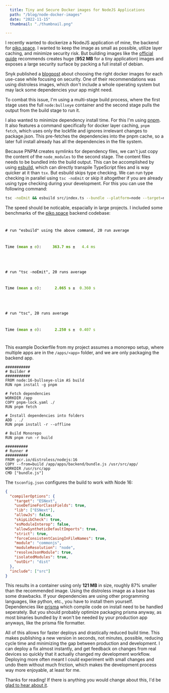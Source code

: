 ```yaml
---
  title: Tiny and Secure Docker images for NodeJS Applications
  path: "/blog/node-docker-images"
  date: "2022-11-15"
  thumbnail: "./thumbnail.png"

---
```


I recently wanted to dockerize a NodeJS application of mine, the backend for [piko.space](https://piko.space). I wanted to keep the image as small as possible, utilize layer caching, and minimize security risk. But building images like the [official guide](https://nodejs.org/en/docs/guides/nodejs-docker-webapp/) recommends creates huge (**952 MB** for a tiny application) images and exposes a large security surface by packing a full install of debian.

Snyk published a [blogpost](https://snyk.io/blog/choosing-the-best-node-js-docker-image/) about choosing the right docker images for each use-case while focusing on security. One of their recommendations was using distroless images, which don't include a whole operating system but may lack some dependencies your app might need.

To combat this issue, I'm using a multi-stage build process, where the first stage uses the full `node:bullseye` container and the second stage pulls the output from the build stage to run it.

I also wanted to minimize dependency install time. For this I'm using [pnpm](https://pnpm.io). It also features a command specifically for docker layer caching, `pnpm fetch`, which uses only the lockfile and ignores irrelevant changes to package.json. This pre-fetches the dependencies into the pnpm cache, so a later full install already has all the dependencies in the file system.

Because PNPM creates symlinks for dependency files, we can't just copy the content of the `node_modules` to the second stage. The content files needs to be bundled into the build output. This can be accomplished by using [esbuild](https://esbuild.github.io), which can directly transpile TypeScript files and is way quicker at it than `tsx`. But esbuild skips type checking. We can run type checking in parallel using `tsc -noEmit` or skip it altogether if you are already using type checking during your development. For this you can use the following command:

```bash
tsc -noEmit && esbuild src/index.ts --bundle --platform=node --target=node16 --outfile=bundle.js
```

The speed should be noticable, espacially in large projects. I included some benchmarks of the [piko.space](https://piko.space) backend codebase:

<code style="color: #000">
<pre># run "esbuild" using the above command, 20 run average</pre>
<pre >Time (<font color="#4E9A06"><b>mean</b></font> ± <font color="#4E9A06">σ</font>):     <font color="#4E9A06"><b>363.7 ms</b></font> ± <font color="#4E9A06">  4.4 ms</font></pre>
<br/>
<pre ># run "tsc -noEmit", 20 runs average</pre>
<pre>Time (<font color="#4E9A06"><b>mean</b></font> ± <font color="#4E9A06">σ</font>):     <font color="#4E9A06"><b> 2.065 s</b></font> ± <font color="#4E9A06"> 0.360 s</font></pre>
<br/>
<pre># run "tsc", 20 runs average</pre>
<pre>Time (<font color="#4E9A06"><b>mean</b></font> ± <font color="#4E9A06">σ</font>):     <font color="#4E9A06"><b> 2.250 s</b></font> ± <font color="#4E9A06"> 0.407 s</font> </pre>
</code>

This example Dockerfile from my project assumes a monorepo setup, where multiple apps are in the `/apps/<app>` folder, and we are only packaging the backend app.

```docker
###########
# Builder #
###########
FROM node:16-bullseye-slim AS build
RUN npm install -g pnpm

# Fetch dependencies
WORKDIR /app
COPY pnpm-lock.yaml ./
RUN pnpm fetch

# Install dependencies into folders
ADD . ./
RUN pnpm install -r --offline

# Build Monorepo
RUN pnpm run -r build

##########
# Runner #
##########
FROM gcr.io/distroless/nodejs:16
COPY --from=build /app/apps/backend/bundle.js /usr/src/app/
WORKDIR /usr/src/app
CMD ["bundle.js"]
```

The `tsconfig.json` configures the build to work with Node 16:

```json
{
  "compilerOptions": {
    "target": "ESNext",
    "useDefineForClassFields": true,
    "lib": ["ESNext"],
    "allowJs": false,
    "skipLibCheck": true,
    "esModuleInterop": false,
    "allowSyntheticDefaultImports": true,
    "strict": true,
    "forceConsistentCasingInFileNames": true,
    "module": "commonjs",
    "moduleResolution": "node",
    "resolveJsonModule": true,
    "isolatedModules": true,
    "outDir": "dist"
  },
  "include": ["src"]
}
```

This results in a container using only **121 MB** in size, roughly 87% smaller than the recommended image. Using the distroless image as a base has some drawbacks. If your dependencies are using other programming languages, like python, etc., you have to install them yourself. Dependencies like [prisma](https://www.prisma.io/) which compile code on install need to be handled seperately. But you should probably optimize packaging prisma anyway, as most binaries bundled by it won't be needed by your production app anyways, like the prisma file formatter.

All of this allows for faster deploys and drastically reduced build time. This makes publishing a new version in seconds, not minutes, possible, reducing cycle time and minimizing the gap between production and development. I can deploy a fix almost instantly, and get feedback on changes from real devices so quickly that it actually changed my development workflow. Deploying more often meant I could experiment with small changes and undo them without much friction, which makes the development process way more enjoyable, at least for me.

Thanks for reading! If there is anything you would change about this, I'd be [glad to hear about it](https://twitter.com/mlte_).
